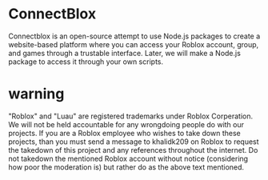 # ConnectBlox
Connectblox is an open-source attempt to use Node.js packages to create a website-based platform where you can access your Roblox account, group, and games through a trustable interface. Later, we will make a Node.js package to access it through your own scripts. 
# warning
"Roblox" and "Luau" are registered trademarks under Roblox Corperation. We will not be held accountable for any wrongdoing people do with our projects. If you are a Roblox employee who wishes to take down these projects, than you must send a message to khalidk209 on Roblox to request the takedown of this project and any references throughout the internet. Do not takedown the mentioned Roblox account without notice (considering how poor the moderation is) but rather do as the above text mentioned.
